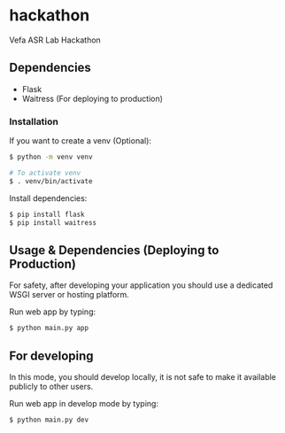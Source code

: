 # hackathon
Vefa ASR Lab Hackathon

## Dependencies
* Flask
* Waitress (For deploying to production)

### Installation 
If you want to create a venv (Optional):
```bash
$ python -m venv venv

# To activate venv
$ . venv/bin/activate
```

Install dependencies:
```bash
$ pip install flask
$ pip install waitress
```

## Usage & Dependencies (Deploying to Production)
For safety, after developing your application you should use a dedicated WSGI server or hosting platform.

Run web app by typing:
```bash
$ python main.py app
```

## For developing
In this mode, you should develop locally, it is not safe to make it available publicly to other users.

Run web app in develop mode by typing:
```bash
$ python main.py dev
```
